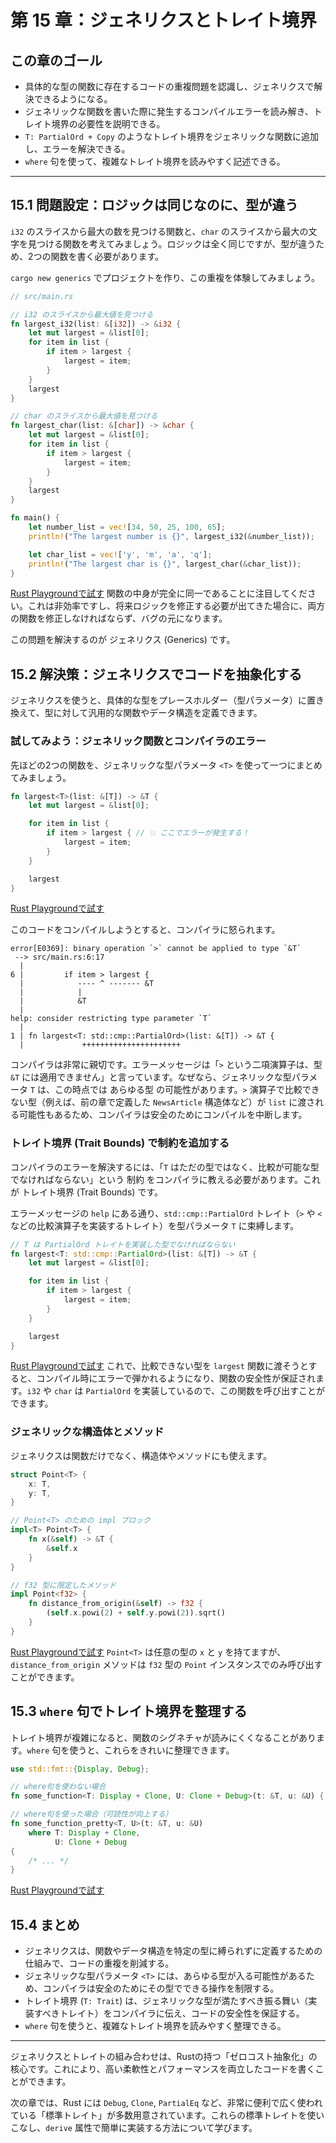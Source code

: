 # 第 15 章：ジェネリクスとトレイト境界

## この章のゴール
- 具体的な型の関数に存在するコードの重複問題を認識し、ジェネリクスで解決できるようになる。
- ジェネリックな関数を書いた際に発生するコンパイルエラーを読み解き、トレイト境界の必要性を説明できる。
- `T: PartialOrd + Copy` のようなトレイト境界をジェネリックな関数に追加し、エラーを解決できる。
- `where` 句を使って、複雑なトレイト境界を読みやすく記述できる。

---

## 15.1 問題設定：ロジックは同じなのに、型が違う

`i32` のスライスから最大の数を見つける関数と、`char` のスライスから最大の文字を見つける関数を考えてみましょう。ロジックは全く同じですが、型が違うため、2つの関数を書く必要があります。

`cargo new generics` でプロジェクトを作り、この重複を体験してみましょう。

```rust
// src/main.rs

// i32 のスライスから最大値を見つける
fn largest_i32(list: &[i32]) -> &i32 {
    let mut largest = &list[0];
    for item in list {
        if item > largest {
            largest = item;
        }
    }
    largest
}

// char のスライスから最大値を見つける
fn largest_char(list: &[char]) -> &char {
    let mut largest = &list[0];
    for item in list {
        if item > largest {
            largest = item;
        }
    }
    largest
}

fn main() {
    let number_list = vec![34, 50, 25, 100, 65];
    println!("The largest number is {}", largest_i32(&number_list));

    let char_list = vec!['y', 'm', 'a', 'q'];
    println!("The largest char is {}", largest_char(&char_list));
}
```
[Rust Playgroundで試す](https://play.rust-lang.org/?version=stable&mode=debug&edition=2021&code=//%20src/main.rs%0A%0A//%20i32%20%E3%81%AE%E3%82%B9%E3%83%A9%E3%82%A4%E3%82%B9%E3%81%8B%E3%82%89%E6%9C%80%E5%A4%A7%E5%80%A4%E3%82%92%E8%A6%8B%E3%81%A4%E3%81%91%E3%82%8B%0Afn%20largest_i32%28list%3A%20%26%5Bi32%5D%29%20-%3E%20%26i32%20%7B%0A%20%20%20%20let%20mut%20largest%20%3D%20%26list%5B0%5D%3B%0A%20%20%20%20for%20item%20in%20list%20%7B%0A%20%20%20%20%20%20%20%20if%20item%20%3E%20largest%20%7B%0A%20%20%20%20%20%20%20%20%20%20%20%20largest%20%3D%20item%3B%0A%20%20%20%20%20%20%20%20%7D%0A%20%20%20%20%7D%0A%20%20%20%20largest%0A%7D%0A%0A//%20char%20%E3%81%AE%E3%82%B9%E3%83%A9%E3%82%A4%E3%82%B9%E3%81%8B%E3%82%89%E6%9C%80%E5%A4%A7%E5%80%A4%E3%82%92%E8%A6%8B%E3%81%A4%E3%81%91%E3%82%8B%0Afn%20largest_char%28list%3A%20%26%5Bchar%5D%29%20-%3E%20%26char%20%7B%0A%20%20%20%20let%20mut%20largest%20%3D%20%26list%5B0%5D%3B%0A%20%20%20%20for%20item%20in%20list%20%7B%0A%20%20%20%20%20%20%20%20if%20item%20%3E%20largest%20%7B%0A%20%20%20%20%20%20%20%20%20%20%20%20largest%20%3D%20item%3B%0A%20%20%20%20%20%20%20%20%7D%0A%20%20%20%20%7D%0A%20%20%20%20largest%0A%7D%0A%0Afn%20main%28%29%20%7B%0A%20%20%20%20let%20number_list%20%3D%20vec%21%5B34%2C%2050%2C%2025%2C%20100%2C%2065%5D%3B%0A%20%20%20%20println%21%28%22The%20largest%20number%20is%20%7B%7D%22%2C%20largest_i32%28%26number_list%29%29%3B%0A%0A%20%20%20%20let%20char_list%20%3D%20vec%21%5B%27y%27%2C%20%27m%27%2C%20%27a%27%2C%20%27q%27%5D%3B%0A%20%20%20%20println%21%28%22The%20largest%20char%20is%20%7B%7D%22%2C%20largest_char%28%26char_list%29%29%3B%0A%7D)
関数の中身が完全に同一であることに注目してください。これは非効率ですし、将来ロジックを修正する必要が出てきた場合に、両方の関数を修正しなければならず、バグの元になります。

この問題を解決するのが ジェネリクス (Generics) です。

## 15.2 解決策：ジェネリクスでコードを抽象化する

ジェネリクスを使うと、具体的な型をプレースホルダー（型パラメータ）に置き換えて、型に対して汎用的な関数やデータ構造を定義できます。

### 試してみよう：ジェネリック関数とコンパイラのエラー

先ほどの2つの関数を、ジェネリックな型パラメータ `<T>` を使って一つにまとめてみましょう。

```rust
fn largest<T>(list: &[T]) -> &T {
    let mut largest = &list[0];

    for item in list {
        if item > largest { // 💥 ここでエラーが発生する！
            largest = item;
        }
    }

    largest
}
```
[Rust Playgroundで試す](https://play.rust-lang.org/?version=stable&mode=debug&edition=2021&code=fn%20largest%3CT%3E%28list%3A%20%26%5BT%5D%29%20-%3E%20%26T%20%7B%0A%20%20%20%20let%20mut%20largest%20%3D%20%26list%5B0%5D%3B%0A%0A%20%20%20%20for%20item%20in%20list%20%7B%0A%20%20%20%20%20%20%20%20if%20item%20%3E%20largest%20%7B%20//%20%F0%9F%92%A5%20%E3%81%93%E3%81%93%E3%81%A7%E3%82%A8%E3%83%A9%E3%83%BC%E3%81%8C%E7%99%BA%E7%94%9F%E3%81%99%E3%82%8B%EF%BC%81%0A%20%20%20%20%20%20%20%20%20%20%20%20largest%20%3D%20item%3B%0A%20%20%20%20%20%20%20%20%7D%0A%20%20%20%20%7D%0A%0A%20%20%20%20largest%0A%7D)

このコードをコンパイルしようとすると、コンパイラに怒られます。

```text
error[E0369]: binary operation `>` cannot be applied to type `&T`
 --> src/main.rs:6:17
  |
6 |         if item > largest {
  |            ---- ^ ------- &T
  |            |
  |            &T
  |
help: consider restricting type parameter `T`
  |
1 | fn largest<T: std::cmp::PartialOrd>(list: &[T]) -> &T {
  |             ++++++++++++++++++++++
```

コンパイラは非常に親切です。エラーメッセージは「`>` という二項演算子は、型 `&T` には適用できません」と言っています。なぜなら、ジェネリックな型パラメータ `T` は、この時点では あらゆる型 の可能性があります。`>` 演算子で比較できない型（例えば、前の章で定義した `NewsArticle` 構造体など）が `list` に渡される可能性もあるため、コンパイラは安全のためにコンパイルを中断します。

### トレイト境界 (Trait Bounds) で制約を追加する

コンパイラのエラーを解決するには、「`T` はただの型ではなく、比較が可能な型でなければならない」という 制約 をコンパイラに教える必要があります。これが トレイト境界 (Trait Bounds) です。

エラーメッセージの `help` にある通り、`std::cmp::PartialOrd` トレイト（`>` や `<` などの比較演算子を実装するトレイト）を型パラメータ `T` に束縛します。

```rust
// T は PartialOrd トレイトを実装した型でなければならない
fn largest<T: std::cmp::PartialOrd>(list: &[T]) -> &T {
    let mut largest = &list[0];

    for item in list {
        if item > largest {
            largest = item;
        }
    }

    largest
}
```
[Rust Playgroundで試す](https://play.rust-lang.org/?version=stable&mode=debug&edition=2021&code=//%20T%20%E3%81%AF%20PartialOrd%20%E3%83%88%E3%83%AC%E3%82%A4%E3%83%88%E3%82%92%E5%AE%9F%E8%A3%85%E3%81%97%E3%81%9F%E5%9E%8B%E3%81%A7%E3%81%AA%E3%81%91%E3%82%8C%E3%81%B0%E3%81%AA%E3%82%89%E3%81%AA%E3%81%84%0Afn%20largest%3CT%3A%20std%3A%3Acmp%3A%3APartialOrd%3E%28list%3A%20%26%5BT%5D%29%20-%3E%20%26T%20%7B%0A%20%20%20%20let%20mut%20largest%20%3D%20%26list%5B0%5D%3B%0A%0A%20%20%20%20for%20item%20in%20list%20%7B%0A%20%20%20%20%20%20%20%20if%20item%20%3E%20largest%20%7B%0A%20%20%20%20%20%20%20%20%20%20%20%20largest%20%3D%20item%3B%0A%20%20%20%20%20%20%20%20%7D%0A%20%20%20%20%7D%0A%0A%20%20%20%20largest%0A%7D)
これで、比較できない型を `largest` 関数に渡そうとすると、コンパイル時にエラーで弾かれるようになり、関数の安全性が保証されます。`i32` や `char` は `PartialOrd` を実装しているので、この関数を呼び出すことができます。

### ジェネリックな構造体とメソッド

ジェネリクスは関数だけでなく、構造体やメソッドにも使えます。

```rust
struct Point<T> {
    x: T,
    y: T,
}

// Point<T> のための impl ブロック
impl<T> Point<T> {
    fn x(&self) -> &T {
        &self.x
    }
}

// f32 型に限定したメソッド
impl Point<f32> {
    fn distance_from_origin(&self) -> f32 {
        (self.x.powi(2) + self.y.powi(2)).sqrt()
    }
}
```
[Rust Playgroundで試す](https://play.rust-lang.org/?version=stable&mode=debug&edition=2021&code=struct%20Point%3CT%3E%20%7B%0A%20%20%20%20x%3A%20T%2C%0A%20%20%20%20y%3A%20T%2C%0A%7D%0A%0A//%20Point%3CT%3E%20%E3%81%AE%E3%81%9F%E3%82%81%E3%81%AE%20impl%20%E3%83%96%E3%83%AD%E3%83%83%E3%82%AF%0Aimpl%3CT%3E%20Point%3CT%3E%20%7B%0A%20%20%20%20fn%20x%28%26self%29%20-%3E%20%26T%20%7B%0A%20%20%20%20%20%20%20%20%26self.x%0A%20%20%20%20%7D%0A%7D%0A%0A//%20f32%20%E5%9E%8B%E3%81%AB%E9%99%90%E5%AE%9A%E3%81%97%E3%81%9F%E3%83%A1%E3%82%BD%E3%83%83%E3%83%89%0Aimpl%20Point%3Cf32%3E%20%7B%0A%20%20%20%20fn%20distance_from_origin%28%26self%29%20-%3E%20f32%20%7B%0A%20%20%20%20%20%20%20%20%28self.x.powi%282%29%20%2B%20self.y.powi%282%29%29.sqrt%28%29%0A%20%20%20%20%7D%0A%7D)
`Point<T>` は任意の型の `x` と `y` を持てますが、`distance_from_origin` メソッドは `f32` 型の `Point` インスタンスでのみ呼び出すことができます。

## 15.3 `where` 句でトレイト境界を整理する

トレイト境界が複雑になると、関数のシグネチャが読みにくくなることがあります。`where` 句を使うと、これらをきれいに整理できます。

```rust
use std::fmt::{Display, Debug};

// where句を使わない場合
fn some_function<T: Display + Clone, U: Clone + Debug>(t: &T, u: &U) { /* ... */ }

// where句を使った場合（可読性が向上する）
fn some_function_pretty<T, U>(t: &T, u: &U)
    where T: Display + Clone,
          U: Clone + Debug
{
    /* ... */
}
```
[Rust Playgroundで試す](https://play.rust-lang.org/?version=stable&mode=debug&edition=2021&code=use%20std%3A%3Afmt%3A%3A%7BDisplay%2C%20Debug%7D%3B%0A%0A//%20where%E5%8F%A5%E3%82%92%E4%BD%BF%E3%82%8F%E3%81%AA%E3%81%84%E5%A0%B4%E5%90%88%0Afn%20some_function%3CT%3A%20Display%20%2B%20Clone%2C%20U%3A%20Clone%20%2B%20Debug%3E%28t%3A%20%26T%2C%20u%3A%20%26U%29%20%7B%20/%2A%20...%20%2A/%20%7D%0A%0A//%20where%E5%8F%A5%E3%82%92%E4%BD%BF%E3%81%A3%E3%81%9F%E5%A0%B4%E5%90%88%EF%BC%88%E5%8F%AF%E8%AA%AD%E6%80%A7%E3%81%8C%E5%90%91%E4%B8%8A%E3%81%99%E3%82%8B%EF%BC%89%0Afn%20some_function_pretty%3CT%2C%20U%3E%28t%3A%20%26T%2C%20u%3A%20%26U%29%0A%20%20%20%20where%20T%3A%20Display%20%2B%20Clone%2C%0A%20%20%20%20%20%20%20%20%20%20U%3A%20Clone%20%2B%20Debug%0A%7B%0A%20%20%20%20/%2A%20...%20%2A/%0A%7D)

## 15.4 まとめ

- ジェネリクスは、関数やデータ構造を特定の型に縛られずに定義するための仕組みで、コードの重複を削減する。
- ジェネリックな型パラメータ `<T>` には、あらゆる型が入る可能性があるため、コンパイラは安全のためにその型でできる操作を制限する。
- トレイト境界 (`T: Trait`) は、ジェネリックな型が満たすべき振る舞い（実装すべきトレイト）をコンパイラに伝え、コードの安全性を保証する。
- `where` 句を使うと、複雑なトレイト境界を読みやすく整理できる。

---

ジェネリクスとトレイトの組み合わせは、Rustの持つ「ゼロコスト抽象化」の核心です。これにより、高い柔軟性とパフォーマンスを両立したコードを書くことができます。

次の章では、Rust には `Debug`, `Clone`, `PartialEq` など、非常に便利で広く使われている「標準トレイト」が多数用意されています。これらの標準トレイトを使いこなし、`derive` 属性で簡単に実装する方法について学びます。
